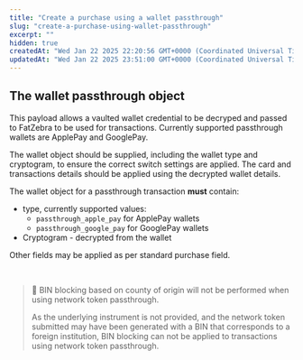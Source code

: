 ```yaml
---
title: "Create a purchase using a wallet passthrough"
slug: "create-a-purchase-using-wallet-passthrough"
excerpt: ""
hidden: true
createdAt: "Wed Jan 22 2025 22:20:56 GMT+0000 (Coordinated Universal Time)"
updatedAt: "Wed Jan 22 2025 23:51:00 GMT+0000 (Coordinated Universal Time)"
---
```

## The wallet passthrough object

This payload allows a vaulted wallet credential to be decryped and passed to FatZebra to be used for transactions. Currently supported passthrough wallets are ApplePay and GooglePay.

The wallet object should be supplied, including the wallet type and cryptogram, to ensure the correct switch settings are applied. The card and transactions details should be applied using the decrypted wallet details.

The wallet object for a passthrough transaction **must** contain:

- type, currently supported values:
  - `passthrough_apple_pay` for ApplePay wallets
  - `passthrough_google_pay` for GooglePay wallets
- Cryptogram - decrypted from the wallet

Other fields may be applied as per standard purchase field.

<br />

> 🚧 BIN blocking based on county of origin will not be performed when using network token passthrough.
> 
> As the underlying instrument is not provided, and the network token submitted may have been generated with a BIN that corresponds to a foreign institution, BIN blocking can not be applied to transactions using network token passthrough.

